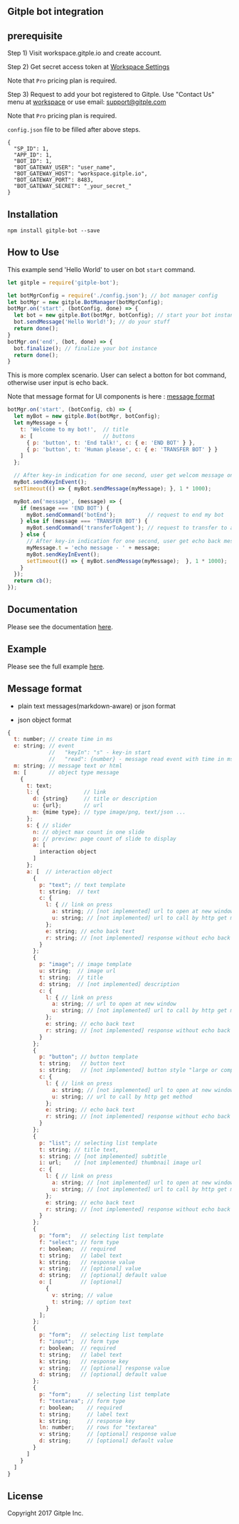 Gitple bot integration
---------------------------

## prerequisite

Step 1) Visit workspace.gitple.io and create account.

Step 2) Get secret access token at [Workspace Settings](https://workspace.gitple.io/#/pages/settings/app)

Note that `Pro` pricing plan is required.

Step 3) Request to add your bot registered to Gitple. Use "Contact Us" menu at [workspace](https://workspace.gitple.io) or use email: support@gitple.com

Note that `Pro` pricing plan is required.

`config.json` file to be filled after above steps.

```
{
  "SP_ID": 1,                              
  "APP_ID": 1,                            
  "BOT_ID": 1,
  "BOT_GATEWAY_USER": "user_name",        
  "BOT_GATEWAY_HOST": "workspace.gitple.io",
  "BOT_GATEWAY_PORT": 8483,
  "BOT_GATEWAY_SECRET": "_your_secret_"
}
```

## Installation

```
npm install gitple-bot --save
```

## How to Use

This example send 'Hello World' to user on bot `start` command.

```js
let gitple = require('gitple-bot');

let botMgrConfig = require('./config.json'); // bot manager config
let botMgr = new gitple.BotManager(botMgrConfig);
botMgr.on('start', (botConfig, done) => {
  let bot = new gitple.Bot(botMgr, botConfig); // start your bot instance
  bot.sendMessage('Hello World!'); // do your stuff
  return done();
}
botMgr.on('end', (bot, done) => {
  bot.finalize(); // finalize your bot instance
  return done();
}
```

This is more complex scenario. User can select a botton for bot command, otherwise user input is echo back. 

Note that message format for UI components is here : [message format](#message-format)

```js
botMgr.on('start', (botConfig, cb) => {
  let myBot = new gitple.Bot(botMgr, botConfig);
  let myMessage = {
    t: 'Welcome to my bot!',  // title
    a: [                      // buttons
      { p: 'button', t: 'End talk!', c: { e: 'END BOT' } },
      { p: 'button', t: 'Human please', c: { e: 'TRANSFER BOT' } }
    ]
  };

  // After key-in indication for one second, user get welcom message on a bot startup.
  myBot.sendKeyInEvent();
  setTimeout(() => { myBot.sendMessage(myMessage); }, 1 * 1000);

  myBot.on('message', (message) => {
    if (message === 'END BOT') {
      myBot.sendCommand('botEnd');          // request to end my bot
    } else if (message === 'TRANSFER BOT') {
      myBot.sendCommand('transferToAgent'); // request to transfer to agent
    } else {
      // After key-in indication for one second, user get echo back message.
      myMessage.t = 'echo message - ' + message;
      myBot.sendKeyInEvent();
      setTimeout(() => { myBot.sendMessage(myMessage);  }, 1 * 1000);
    }
  });
  return cb();
});
```

## Documentation

Please see the documentation [here](docs/API.md).

## Example

Please see the full example [here](example.js).

## Message format

- plain text messages(markdown-aware) or json format

- json object format

```js
{
  t: number; // create time in ms
  e: string; // event
             //   "keyIn": "s" - key-in start
             //   "read": {number} - message read event with time in ms
  m: string; // message text or html
  m: [       // object type message
    {
      t: text;
      l: {              // link
        d: {string}     // title or description
        u: {url};       // url
        m: {mime type}; // type image/png, text/json ...
      };
      s: { // slider
        n: // object max count in one slide
        p: // preview: page count of slide to display
        a: [
          interaction object
        ]
      };
      a: [  // interaction object
        {
          p: "text"; // text template
          t: string;  // text
          c: {
            l: { // link on press
              a: string; // [not implemented] url to open at new window
              u: string; // [not implemented] url to call by http get method
            };
            e: string; // echo back text
            r: string; // [not implemented] response without echo back
          }
        };
        {
          p: "image"; // image template
          u: string;  // image url
          t: string;  // title
          d: string;  // [not implemented] description
          c: {
            l: { // link on press
              a: string; // url to open at new window
              u: string; // [not implemented] url to call by http get method
            };
            e: string; // echo back text
            r: string; // [not implemented] response without echo back
          }
        };
        {
          p: "button"; // button template
          t: string;   // button text
          s: string;   // [not implemented] button style "large or compact". large is full width, compact is text width. default large style
          c: {
            l: { // link on press
              a: string; // [not implemented] url to open at new window
              u: string; // url to call by http get method
            };
            e: string; // echo back text
            r: string; // [not implemented] response without echo back
          }
        };
        {
          p: "list"; // selecting list template
          t: string; // title text,
          s: string; // [not implemented] subtitle
          i: url;    // [not implemented] thumbnail image url
          c: {
            l: { // link on press
              a: string; // [not implemented] url to open at new window
              u: string; // [not implemented] url to call by http get method
            };
            e: string; // echo back text
            r: string; // [not implemented] response without echo back
          }
        };
        {
          p: "form";   // selecting list template
          f: "select"; // form type
          r: boolean;  // required
          t: string;   // label text
          k: string;   // response value
          v: string;   // [optional] value
          d: string;   // [optional] default value
          o: [         // [optional]
            {
              v: string; // value
              t: string; // option text
            }
          ];
        };
        {
          p: "form";   // selecting list template
          f: "input";  // form type
          r: boolean;  // required
          t: string;   // label text
          k: string;   // response key
          v: string;   // [optional] response value
          d: string;   // [optional] default value
        };
        {
          p: "form";     // selecting list template
          f: "textarea"; // form type
          r: boolean;    // required
          t: string;     // label text
          k: string;     // response key
          ln: number;    // rows for "textarea"
          v: string;     // [optional] response value
          d: string;     // [optional] default value
        }
      ]
    }
  ]
}
```

License
----------
   Copyright 2017 Gitple Inc.
